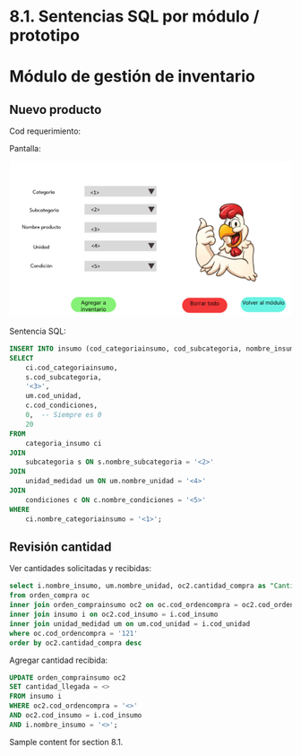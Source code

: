 # 8.1. Sentencias SQL por módulo / prototipo

# Módulo de gestión de inventario
## Nuevo producto
Cod requerimiento:

Pantalla:

![alt text](image.png)

Sentencia SQL:

```sql 
INSERT INTO insumo (cod_categoriainsumo, cod_subcategoria, nombre_insumo, cod_unidad, cod_condiciones, cantidad_total, umbral)
SELECT 
    ci.cod_categoriainsumo,
    s.cod_subcategoria,
    '<3>',
    um.cod_unidad,
    c.cod_condiciones,
    0,  -- Siempre es 0
    20
FROM 
    categoria_insumo ci
JOIN 
    subcategoria s ON s.nombre_subcategoria = '<2>'
JOIN 
    unidad_medidad um ON um.nombre_unidad = '<4>'
JOIN 
    condiciones c ON c.nombre_condiciones = '<5>'
WHERE 
    ci.nombre_categoriainsumo = '<1>';
```

## Revisión cantidad

Ver cantidades solicitadas y recibidas:
```sql
select i.nombre_insumo, um.nombre_unidad, oc2.cantidad_compra as "Cantidad solicitada", oc2.cantidad_llegada as "Cantidad recibida" 
from orden_compra oc 
inner join orden_comprainsumo oc2 on oc.cod_ordencompra = oc2.cod_ordencompra 
inner join insumo i on oc2.cod_insumo = i.cod_insumo 
inner join unidad_medidad um on um.cod_unidad = i.cod_unidad 
where oc.cod_ordencompra = '121'
order by oc2.cantidad_compra desc
```

Agregar cantidad recibida:
```sql
UPDATE orden_comprainsumo oc2
SET cantidad_llegada = <>
FROM insumo i
WHERE oc2.cod_ordencompra = '<>'
AND oc2.cod_insumo = i.cod_insumo
AND i.nombre_insumo = '<>';
```

Sample content for section 8.1.
